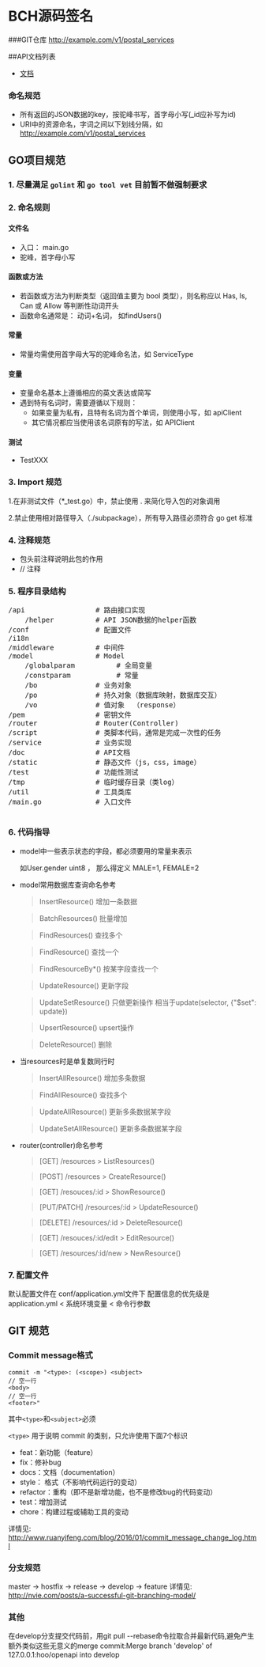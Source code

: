 # BCH源码签名

###GIT仓库
http://example.com/v1/postal_services


##API文档列表
* [文档](doc/trx.md)


### 命名规范

* 所有返回的JSON数据的key，按驼峰书写，首字母小写(_id应补写为id)
* URI中的资源命名，字词之间以下划线分隔，如 http://example.com/v1/postal_services

## GO项目规范


### 1. **尽量满足 `golint`  和 `go tool vet`** 目前暂不做强制要求


### 2. 命名规则

#### 文件名

* 入口： main.go
* 驼峰，首字母小写

#### 函数或方法

* 若函数或方法为判断类型（返回值主要为 bool 类型），则名称应以 Has, Is, Can 或 Allow 等判断性动词开头
* 函数命名通常是： 动词+名词， 如findUsers()

#### 常量

* 常量均需使用首字母大写的驼峰命名法，如 ServiceType

#### 变量

* 变量命名基本上遵循相应的英文表达或简写
* 遇到特有名词时，需要遵循以下规则：
  * 如果变量为私有，且特有名词为首个单词，则使用小写，如 apiClient
  * 其它情况都应当使用该名词原有的写法，如 APIClient

#### 测试

* TestXXX

### 3. Import 规范

1.在非测试文件（*_test.go）中，禁止使用 . 来简化导入包的对象调用

2.禁止使用相对路径导入（./subpackage），所有导入路径必须符合 go get 标准

### 4. 注释规范

* 包头前注释说明此包的作用
* // 注释

### 5. 程序目录结构

<pre>
/api                 # 路由接口实现
    /helper          # API JSON数据的helper函数
/conf                # 配置文件 
/i18n
/middleware          # 中间件
/model               # Model
    /globalparam          # 全局变量
    /constparam           # 常量
    /bo              # 业务对象  
    /po              # 持久对象（数据库映射，数据库交互）
    /vo              # 值对象  （response）   
/pem                 # 密钥文件
/router              # Router(Controller)
/script              # 类脚本代码，通常是完成一次性的任务
/service             # 业务实现
/doc                 # API文档
/static              # 静态文件（js，css，image）
/test                # 功能性测试
/tmp                 # 临时缓存目录（类log）
/util                # 工具类库
/main.go             # 入口文件

</pre>

### 6. 代码指导

* model中一些表示状态的字段，都必须要用的常量来表示

  如User.gender uint8 ， 那么得定义 MALE=1, FEMALE=2

* model常用数据库查询命名参考

  > InsertResource() 增加一条数据
  
  > BatchResources() 批量增加

  > FindResources() 查找多个
  
  > FindResource()  查找一个
  
  > FindResourceBy*() 按某字段查找一个
  
  > UpdateResource()  更新字段
  
  > UpdateSetResource()  只做更新操作 相当于update(selector, {"$set": update})
  
  > UpsertResource()  upsert操作
  
  > DeleteResource()  删除

* 当resources时是单复数同行时

  > InsertAllResource() 增加多条数据
  
  > FindAllResource() 查找多个
  
  > UpdateAllResource() 更新多条数据某字段
  
  > UpdateSetAllResource() 更新多条数据某字段

* router(controller)命名参考

   > [GET] /resources            >  ListResources()
  
   > [POST] /resources           >  CreateResource()
  
   > [GET] /resouces/:id         >  ShowResource()
  
   > [PUT/PATCH] /resources/:id  >  UpdateResource()
  
   > [DELETE] /resources/:id     >  DeleteResource()
  
   > [GET] /resouces/:id/edit    >  EditResource()
  
   > [GET] /resources/:id/new    >  NewResource()

### 7. 配置文件

   默认配置文件在 conf/application.yml文件下
   配置信息的优先级是 application.yml < 系统环境变量 < 命令行参数

## GIT 规范

### Commit message格式

```
commit -m "<type>: (<scope>) <subject>
// 空一行
<body>
// 空一行
<footer>"
```

其中`<type>`和`<subject>`必须

`<type>` 用于说明 commit 的类别，只允许使用下面7个标识

* feat：新功能（feature）
* fix：修补bug
* docs：文档（documentation）
* style： 格式（不影响代码运行的变动）
* refactor：重构（即不是新增功能，也不是修改bug的代码变动）
* test：增加测试
* chore：构建过程或辅助工具的变动

详情见: http://www.ruanyifeng.com/blog/2016/01/commit_message_change_log.html

### 分支规范

master -> hostfix -> release -> develop -> feature
详情见: http://nvie.com/posts/a-successful-git-branching-model/

### 其他

在develop分支提交代码前，用git pull --rebase命令拉取合并最新代码,避免产生额外类似这些无意义的merge commit:Merge branch 'develop' of 127.0.0.1:hoo/openapi into develop
